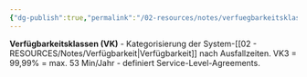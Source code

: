 ```yaml
---
{"dg-publish":true,"permalink":"/02-resources/notes/verfuegbarkeitsklassen/","tags":["verfügbarkeit/kategorien","sla/standards","it-sicherheit"],"noteIcon":"","updated":"2025-09-05T10:28:20.307+02:00"}
---
```



**Verfügbarkeitsklassen (VK)** - Kategorisierung der System-[[02 - RESOURCES/Notes/Verfügbarkeit\|Verfügbarkeit]] nach Ausfallzeiten.
VK3 = 99,99% = max. 53 Min/Jahr - definiert Service-Level-Agreements.